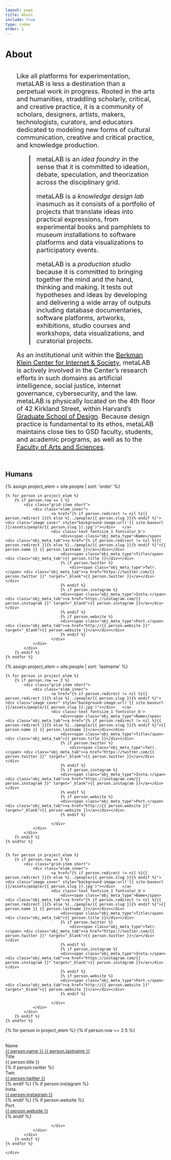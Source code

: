 ```yaml
---
layout: page
title: About
include: true
type: index
order: 1
---
```

<style>
	.about_grid .short{
	}
	.about_grid .short.row2{
		height: 100px;
	}	
	
	.about_sum .elem_inner{
		border: 2px solid red;
		height: 400px!important;
	}
	.about_sum .elem_inner .inner{
		padding: 25px;
	}
	.header_desc span{
		color:red;
	}
	.about_r{
		margin-bottom: 15px;
		font-family: 'Roboto Mono', monospace;
		height: 150px;
	}
	.about_r span{
		color: red;
	}
	.partner_list{
		margin-top: 25px;
	}
	.partner_list a{
		display: block;
	}
	
	.grid-item.partners.short.featured {
    height: 100%;
	}

	.text-block {
		position: relative;
	    float: left;
	    display: block;
	    margin: 0 35px 40px 35px;
	    font-size: 20px;
	}

	.intro-text {
		overflow: hidden;
    	position: relative;
    	font-weight: bold;
    	font-style: italic;
    	margin-top: -70px;
    	margin-bottom: 30px;

	}

	.mono {
	    font-family:"Roboto Mono", monospace;
		font-size: 16px !important;
		font-style: normal;	
	}

	p.sub-term {
		margin-left: 20px;
	}

	.block {
		border-left: 2px solid black;
		margin-left: 40px;

	}


	
</style>



<div id="about" class="present_div fontsize_3"><h1>About</h1></div>


<div class="grid about_grid">
<div class="text-block">
	<p>
 Like all platforms for experimentation, metaLAB is less a destination than a perpetual work in progress. Rooted in the arts and humanities, straddling scholarly, critical, and creative practice, it is a community of scholars, designers, artists, makers, technologists, curators, and educators dedicated to modeling new forms of cultural communication, creative and critical practice, and knowledge production.</p>
 
 <div class="block">
<p class="sub-term" id="idea-foundry">metaLAB is an <i>idea foundry</i> in the sense that it is committed to ideation, debate, speculation, and theorization across the disciplinary grid.</p>
 
<p class="sub-term" id="knowledge-design-lab">metaLAB is a <i>knowledge design lab</i> inasmuch as it consists of a portfolio of projects that translate ideas into practical expressions, from experimental books and pamphlets to museum installations to software platforms and data visualizations to participatory events.</p>
 
<p class="sub-term" id="production-studio">metaLAB is a <i>production studio</i> because it is committed to bringing together the mind and the hand, thinking and making. It tests out hypotheses and ideas by developing and delivering a wide array of outputs including database documentaries, software platforms, artworks, exhibitions, studio courses and workshops, data visualizations, and curatorial projects.</p>
</div>
 
<p>As an institutional unit within the <a href="https://cyber.harvard.edu/">Berkman Klein Center for Internet & Society</a>, metaLAB is actively involved in the Center’s research efforts in such domains as artificial intelligence, social justice, internet governance, cybersecurity, and the law. metaLAB is physically located on the 4th floor of 42 Kirkland Street, within Harvard’s <a href="https://www.gsd.harvard.edu/">Graduate School of Design</a>. Because design practice is fundamental to its ethos, metaLAB maintains close ties to GSD faculty, students, and academic programs, as well as to the <a href="https://www.fas.harvard.edu/">Faculty of Arts and Sciences</a>.</p>
</div>
</div>

<div class="about_grid intro-text">
	<div class="text-block mono">
		<a href="../community">Interested in joining our community? Learn more!</a>
	</div>
</div>


<div class="present_div fontsize_3"><h2>Humans</h2></div>

<div class="grid about_grid">
 {% assign project_elem = site.people | sort: 'order' %}

	{% for person in project_elem %}
		{% if person.row == 1 %}
			<div class="grid-item short">
				<div class="elem_inner">
						<a href="{% if person.redirect != nil %}{{ person.redirect }}{% else %}../people/{{ person.slug }}{% endif %}"><div class="image cover" style="background-image:url('{{ site.baseurl }}/assets/people/{{ person.slug }}.jpg')"></div>	</a>	
						<div class='text fontsize_1 fontcolor_b'>
							<div><span class="obj_meta_type">Name</span> <div class="obj_meta_tab"><a href="{% if person.redirect != nil %}{{ person.redirect }}{% else %}../people/{{ person.slug }}{% endif %}">{{ person.name }} {{ person.lastname }}</a></div></div>
							<div><span class="obj_meta_type">Title</span> <div class="obj_meta_tab">{{ person.title }}</div></div>
							{% if person.twitter %}
								<div><span class="obj_meta_type">Twtr.</span> <div class="obj_meta_tab"><a href="https://twitter.com/{{ person.twitter }}" target="_blank">{{ person.twitter }}</a></div></div>
							{% endif %}
							{% if person.instagram %}
							<div><span class="obj_meta_type">Insta.</span> <div class="obj_meta_tab"><a href="https://instagram.com/{{ person.instagram }}" target="_blank">{{ person.instagram }}</a></div></div>
							{% endif %}
							{% if person.website %}
							<div><span class="obj_meta_type">Port.</span> <div class="obj_meta_tab"><a href="http://{{ person.website }}" target="_blank">{{ person.website }}</a></div></div>
							{% endif %}							
						</div>
				</div>		
			</div>	
		{% endif %}		
	{% endfor %}

 {% assign project_elem = site.people | sort: 'lastname' %}

	{% for person in project_elem %}
		{% if person.row == 2 %}
			<div class="grid-item short">
				<div class="elem_inner">
						<a href="{% if person.redirect != nil %}{{ person.redirect }}{% else %}../people/{{ person.slug }}{% endif %}"><div class="image cover" style="background-image:url('{{ site.baseurl }}/assets/people/{{ person.slug }}.jpg')"></div>	</a>	
						<div class='text fontsize_1 fontcolor_b'>
							<div><span class="obj_meta_type">Name</span> <div class="obj_meta_tab"><a href="{% if person.redirect != nil %}{{ person.redirect }}{% else %}../people/{{ person.slug }}{% endif %}">{{ person.name }} {{ person.lastname }}</a></div></div>
							<div><span class="obj_meta_type">Title</span> <div class="obj_meta_tab">{{ person.title }}</div></div>
							{% if person.twitter %}
								<div><span class="obj_meta_type">Twtr.</span> <div class="obj_meta_tab"><a href="https://twitter.com/{{ person.twitter }}" target="_blank">{{ person.twitter }}</a></div></div>
							{% endif %}
							{% if person.instagram %}
							<div><span class="obj_meta_type">Insta.</span> <div class="obj_meta_tab"><a href="https://instagram.com/{{ person.instagram }}" target="_blank">{{ person.instagram }}</a></div></div>
							{% endif %}
							{% if person.website %}
							<div><span class="obj_meta_type">Port.</span> <div class="obj_meta_tab"><a href="http://{{ person.website }}" target="_blank">{{ person.website }}</a></div></div>
							{% endif %}
							
						</div>
				</div>		
			</div>	
		{% endif %}		
	{% endfor %}


	{% for person in project_elem %}
		{% if person.row == 3 %}
			<div class="grid-item short">
				<div class="elem_inner">
						<a href="{% if person.redirect != nil %}{{ person.redirect }}{% else %}../people/{{ person.slug }}{% endif %}"><div class="image cover" style="background-image:url('{{ site.baseurl }}/assets/people/{{ person.slug }}.jpg')"></div>	</a>	
						<div class='text fontsize_1 fontcolor_b'>
							<div><span class="obj_meta_type">Name</span> <div class="obj_meta_tab"><a href="{% if person.redirect != nil %}{{ person.redirect }}{% else %}../people/{{ person.slug }}{% endif %}">{{ person.name }} {{ person.lastname }}</a></div></div>
							<div><span class="obj_meta_type">Title</span> <div class="obj_meta_tab">{{ person.title }}</div></div>
							{% if person.twitter %}
								<div><span class="obj_meta_type">Twtr.</span> <div class="obj_meta_tab"><a href="https://twitter.com/{{ person.twitter }}" target="_blank">{{ person.twitter }}</a></div></div>
							{% endif %}
							{% if person.instagram %}
							<div><span class="obj_meta_type">Insta.</span> <div class="obj_meta_tab"><a href="https://instagram.com/{{ person.instagram }}" target="_blank">{{ person.instagram }}</a></div></div>
							{% endif %}
							{% if person.website %}
							<div><span class="obj_meta_type">Port.</span> <div class="obj_meta_tab"><a href="http://{{ person.website }}" target="_blank">{{ person.website }}</a></div></div>
							{% endif %}
							
						</div>
				</div>		
			</div>	
		{% endif %}		
	{% endfor %}

{% for person in project_elem %}
		{% if person.row == 2.5 %}
			<div class="grid-item short row2">
				<div class="elem_inner">	
						<div class='text fontsize_1 fontcolor_b'>
							<div><span class="obj_meta_type">Name</span> <div class="obj_meta_tab"><a href="{% if person.redirect != nil %}{{ person.redirect }}{% else %}../people/{{ person.slug }}{% endif %}">{{ person.name }} {{ person.lastname }}</a></div></div>
							<div><span class="obj_meta_type">Title</span> <div class="obj_meta_tab">{{ person.title }}</div></div>
							{% if person.twitter %}
								<div><span class="obj_meta_type">Twtr.</span> <div class="obj_meta_tab"><a href="https://twitter.com/{{ person.twitter }}" target="_blank">{{ person.twitter }}</a></div></div>
							{% endif %}
							{% if person.instagram %}
							<div><span class="obj_meta_type">Insta.</span> <div class="obj_meta_tab"><a href="https://instagram.com/{{ person.instagram }}" target="_blank">{{ person.instagram }}</a></div></div>
							{% endif %}
							{% if person.website %}
							<div><span class="obj_meta_type">Port.</span> <div class="obj_meta_tab"><a href="http://{{ person.website }}" target="_blank">{{ person.website }}</a></div></div>
							{% endif %}
							
						</div>
				</div>		
			</div>	
		{% endif %}		
	{% endfor %}

	</div>





